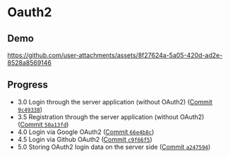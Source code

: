 # Oauth2

## Demo

https://github.com/user-attachments/assets/8f27624a-5a05-420d-ad2e-8528a8569146

## Progress

- 3.0 Login through the server application (without OAuth2) ([Commit `9c49338`](https://github.com/vkazakevich/ebiznes/commit/9c49338f3003fc1379394993700f9a2aee4934fc))
- 3.5 Registration through the server application (without OAuth2) ([Commit `50a13fd`](https://github.com/vkazakevich/ebiznes/commit/50a13fde52cf181c6645ae9ac08b40a1c3fd5fda))
- 4.0 Login via Google OAuth2 ([Commit `66e4b8c`](https://github.com/vkazakevich/ebiznes/commit/66e4b8ca724319c7a93108ed552bfcdcd0f041c7))
- 4.5 Login via Github OAuth2 ([Commit `c9f66f5`](https://github.com/vkazakevich/ebiznes/commit/c9f66f58a50d211339f559ac9e790682150f7259))
- 5.0 Storing OAuth2 login data on the server side ([Commit `a247594`](https://github.com/vkazakevich/ebiznes/commit/a2475943616d61b2a7928c760847c15b5099b721))
